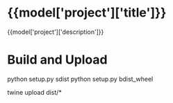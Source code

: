 # {{model['project']['title']}}

{{model['project']['description']}}

# Build and Upload

python setup.py sdist
python setup.py bdist_wheel

twine upload dist/\*
